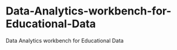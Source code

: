 Data-Analytics-workbench-for-Educational-Data
=============================================

 Data Analytics workbench for Educational Data
